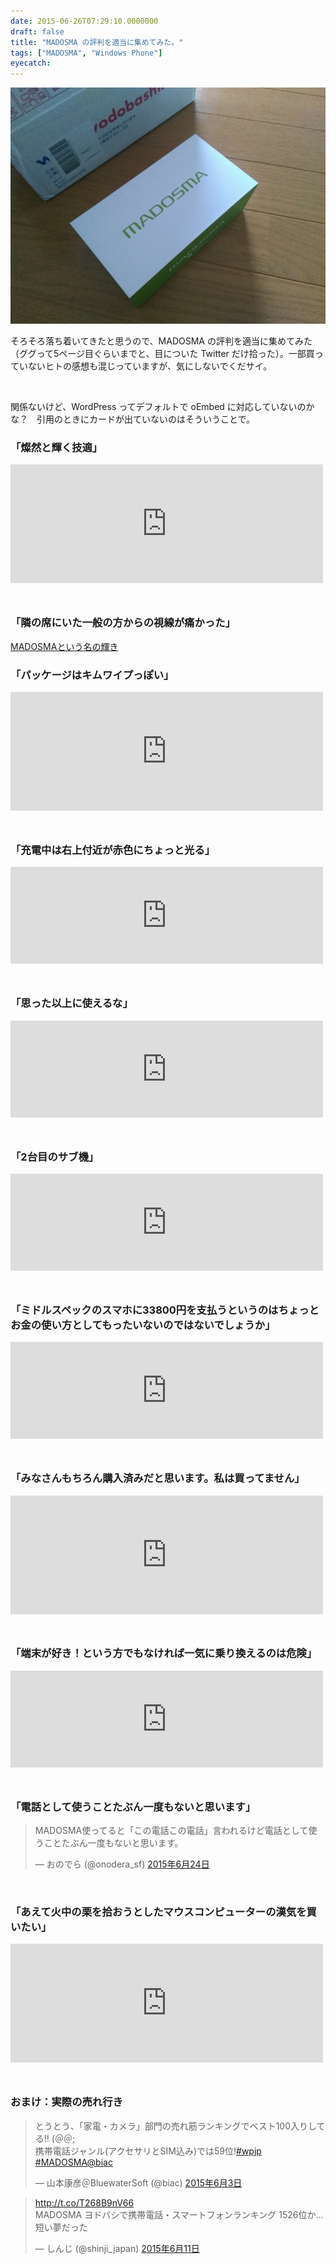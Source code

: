 ```yaml
---
date: 2015-06-26T07:29:10.0000000
draft: false
title: "MADOSMA の評判を適当に集めてみた。"
tags: ["MADOSMA", "Windows Phone"]
eyecatch: 
---
```

<p><span itemscope itemtype="http://schema.org/Photograph"><img src="20150618154434.jpg" alt="f:id:daruyanagi:20150618154434j:plain" title="f:id:daruyanagi:20150618154434j:plain" class="hatena-fotolife" itemprop="image"></span></p><p>そろそろ落ち着いてきたと思うので、MADOSMA の評判を適当に集めてみた（ググって5ページ目ぐらいまでと、目についた Twitter だけ拾った）。一部買っていないヒトの感想も混じっていますが、気にしないでくだサイ。</p><br />
<p>関係ないけど、WordPress ってデフォルトで oEmbed に対応していないのかな？　引用のときにカードが出ていないのはそういうことで。</p>

<div class="section">
<h3>「燦然と輝く技適」</h3>
<p><iframe src="https://hatenablog-parts.com/embed?url=https%3A%2F%2Ftyheeeee.hateblo.jp%2Fentry%2F2015%2F06%2F18%2F%25E5%2590%2588%25E6%25B3%2595_Windows_Phone_%25E3%2581%2593%25E3%2581%25A8_MADOSMA_%25E8%25B2%25B7%25E3%2581%25A3%25E3%2581%259F%25E3%2581%25A3%25E3%2581%259F" title="合法 Windows Phone こと MADOSMA 買ったった - ほげほげー" class="embed-card embed-blogcard" scrolling="no" frameborder="0" style="display: block; width: 100%; height: 190px; max-width: 500px; margin: 10px 0px;"></iframe><br />
</p>

</div>
<div class="section">
<h3>「隣の席にいた一般の方からの視線が痛かった」</h3>
<p><a href="href">MADOSMAという名の輝き</a><br />
</p>

</div>
<div class="section">
<h3>「パッケージはキムワイプっぽい」</h3>
<p><iframe src="https://hatenablog-parts.com/embed?url=https%3A%2F%2Fblog.shibayan.jp%2Fentry%2F20150618%2F1434628975" title="流行っているみたいなので MADOSMA を買いました - しばやん雑記" class="embed-card embed-blogcard" scrolling="no" frameborder="0" style="display: block; width: 100%; height: 190px; max-width: 500px; margin: 10px 0px;"></iframe><br />
</p>

</div>
<div class="section">
<h3>「充電中は右上付近が赤色にちょっと光る」</h3>
<p><iframe src="https://hatenablog-parts.com/embed?url=https%3A%2F%2Fbuchizo.wordpress.com%2F2015%2F06%2F19%2Fmadosma-q501wh" title="MADOSMA Q501WH" class="embed-card embed-webcard" scrolling="no" frameborder="0" style="display: block; width: 100%; height: 155px; max-width: 500px; margin: 10px 0px;"></iframe><br />
</p>

</div>
<div class="section">
<h3>「思った以上に使えるな」</h3>
<p><iframe src="https://hatenablog-parts.com/embed?url=http%3A%2F%2Festpolis.com%2F2015%2F06%2F18755.html" title="Zenfone2とMADOSMAがやってきた！第29回岡山スマホユーザー会を開催しました | アナザーディメンション" class="embed-card embed-webcard" scrolling="no" frameborder="0" style="display: block; width: 100%; height: 155px; max-width: 500px; margin: 10px 0px;"></iframe><br />
</p>

</div>
<div class="section">
<h3>「2台目のサブ機」</h3>
<p><iframe src="https://hatenablog-parts.com/embed?url=http%3A%2F%2Fwww.itmedia.co.jp%2Fmobile%2Farticles%2F1506%2F18%2Fnews061.html" title="Windows Phone「MADOSMA」は“格安スマホ”として買いか？" class="embed-card embed-webcard" scrolling="no" frameborder="0" style="display: block; width: 100%; height: 155px; max-width: 500px; margin: 10px 0px;"></iframe><br />
</p>

</div>
<div class="section">
<h3>「ミドルスペックのスマホに33800円を支払うというのはちょっとお金の使い方としてもったいないのではないでしょうか」</h3>
<p><iframe src="https://hatenablog-parts.com/embed?url=http%3A%2F%2Fcareersmaho.com%2Fmadosma-q501%2F" title="MADOSMA Q501、貴重なWindows Phoneではあるがコスパは悪い" class="embed-card embed-webcard" scrolling="no" frameborder="0" style="display: block; width: 100%; height: 155px; max-width: 500px; margin: 10px 0px;"></iframe><br />
</p>

</div>
<div class="section">
<h3>「みなさんもちろん購入済みだと思います。私は買ってません」</h3>
<p><iframe src="https://hatenablog-parts.com/embed?url=http%3A%2F%2Fshinji-japan.hatenadiary.jp%2Fentry%2F2015%2F06%2F18%2F225529" title="MADOSMAでおすすめの鳥よけアプリ - shinji-japanのブログ" class="embed-card embed-blogcard" scrolling="no" frameborder="0" style="display: block; width: 100%; height: 190px; max-width: 500px; margin: 10px 0px;"></iframe><br />
</p>

</div>
<div class="section">
<h3>「端末が好き！という方でもなければ一気に乗り換えるのは危険」</h3>
<p><iframe src="https://hatenablog-parts.com/embed?url=http%3A%2F%2Foctoba.net%2Farchives%2F20150618-android-feature-windows-phone-madosma.html" title="4年ぶりのWindows Phone「MADOSMA」がやってきた！基本的な動きは問題ないレベル　あとはアプリが揃えば | オクトバ" class="embed-card embed-webcard" scrolling="no" frameborder="0" style="display: block; width: 100%; height: 155px; max-width: 500px; margin: 10px 0px;"></iframe><br />
</p>

</div>
<div class="section">
<h3>「電話として使うことたぶん一度もないと思います」</h3>
<p><blockquote class="twitter-tweet" data-lang="ja"><p lang="ja" dir="ltr">MADOSMA使ってると「この電話この電話」言われるけど電話として使うことたぶん一度もないと思います。</p>&mdash; おのでら (@onodera_sf) <a href="https://twitter.com/onodera_sf/status/613562815412973568?ref_src=twsrc%5Etfw">2015年6月24日</a></blockquote><script async src="https://platform.twitter.com/widgets.js" charset="utf-8"></script><br />
</p>

</div>
<div class="section">
<h3>「あえて火中の栗を拾おうとしたマウスコンピューターの漢気を買いたい」</h3>
<p><iframe src="https://hatenablog-parts.com/embed?url=https%3A%2F%2Fblog.daruyanagi.jp%2Fentry%2F2015%2F06%2F18%2F175723" title="懺悔：MADOSMA 買いました。 - だるろぐ" class="embed-card embed-blogcard" scrolling="no" frameborder="0" style="display: block; width: 100%; height: 190px; max-width: 500px; margin: 10px 0px;"></iframe><br />
</p>

</div>
<div class="section">
<h3>おまけ：実際の売れ行き</h3>
<p><blockquote class="twitter-tweet" data-lang="ja"><p lang="ja" dir="ltr">とうとう、「家電・カメラ」部門の売れ筋ランキングでベスト100入りしてる!! (＠＠;<br>携帯電話ジャンル(アクセサリとSIM込み)では59位!<a href="https://twitter.com/hashtag/wpjp?src=hash&amp;ref_src=twsrc%5Etfw">#wpjp</a> <a href="https://twitter.com/hashtag/MADOSMA?src=hash&amp;ref_src=twsrc%5Etfw">#MADOSMA</a><a href="https://twitter.com/biac?ref_src=twsrc%5Etfw">@biac</a></p>&mdash; 山本康彦＠BluewaterSoft (@biac) <a href="https://twitter.com/biac/status/606083750804398081?ref_src=twsrc%5Etfw">2015年6月3日</a></blockquote><script async src="https://platform.twitter.com/widgets.js" charset="utf-8"></script></p><p><blockquote class="twitter-tweet" data-lang="ja"><p lang="ja" dir="ltr"><a href="http://t.co/T268B9nV66">http://t.co/T268B9nV66</a><br>MADOSMA ヨドバシで携帯電話・スマートフォンランキング 1526位か…<br>短い夢だった</p>&mdash; しんじ (@shinji_japan) <a href="https://twitter.com/shinji_japan/status/608858470163423232?ref_src=twsrc%5Etfw">2015年6月11日</a></blockquote><script async src="https://platform.twitter.com/widgets.js" charset="utf-8"></script></p>

</div>